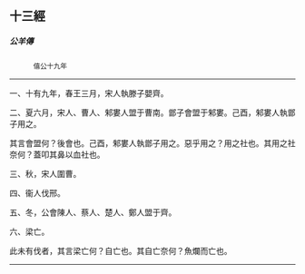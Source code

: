 

## 十三經

##### 公羊傳
　　　`僖公十九年`

* * *

一、十有九年，春王三月，宋人執滕子嬰齊。

二、夏六月，宋人、曹人、邾婁人盟于曹南。鄫子會盟于邾婁。己酉，邾婁人執鄫子用之。

其言會盟何？後會也。己酉，邾婁人執鄫子用之。惡乎用之？用之社也。其用之社奈何？蓋叩其鼻以血社也。

三、秋，宋人圍曹。

四、衞人伐邢。

五、冬，公會陳人、蔡人、楚人、鄭人盟于齊。

六、梁亡。

此未有伐者，其言梁亡何？自亡也。其自亡奈何？魚爛而亡也。

* * *

